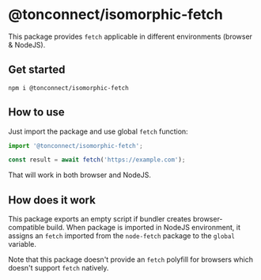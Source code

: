 # @tonconnect/isomorphic-fetch

This package provides `fetch` applicable in different environments (browser & NodeJS).

## Get started
`npm i @tonconnect/isomorphic-fetch`

## How to use
Just import the package and use global `fetch` function:

```ts
import '@tonconnect/isomorphic-fetch';

const result = await fetch('https://example.com');
```

That will work in both browser and NodeJS.

## How does it work
This package exports an empty script if bundler creates browser-compatible build.
When package is imported in NodeJS environment, it assigns an `fetch` imported from the `node-fetch` package to the `global` variable.

Note that this package doesn't provide an `fetch` polyfill for browsers which doesn't support `fetch` natively.
